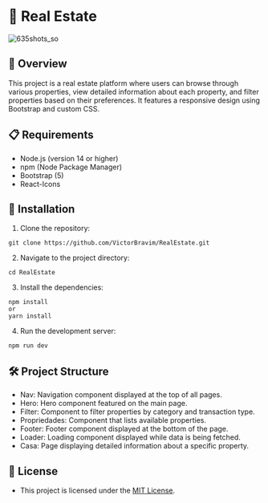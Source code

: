 # 🏢 Real Estate

![635shots_so](https://github.com/VictorBravim/RealEstate/assets/122113588/788f564f-0a7f-4373-a225-d21cc7b099a2)

## 🚀 Overview

This project is a real estate platform where users can browse through various properties, view detailed information about each property, and filter properties based on their preferences. It features a responsive design using Bootstrap and custom CSS.

## 📋 Requirements

- Node.js (version 14 or higher)
- npm (Node Package Manager)
- Bootstrap (5)
- React-Icons

## 🔧 Installation

1. Clone the repository:

```
git clone https://github.com/VictorBravim/RealEstate.git
```

2. Navigate to the project directory:

```
cd RealEstate
```

3. Install the dependencies:

```
npm install
or
yarn install
```

4. Run the development server:

```
npm run dev
```

## 🛠️ Project Structure

- Nav: Navigation component displayed at the top of all pages.
- Hero: Hero component featured on the main page.
- Filter: Component to filter properties by category and transaction type.
- Propriedades: Component that lists available properties.
- Footer: Footer component displayed at the bottom of the page.
- Loader: Loading component displayed while data is being fetched.
- Casa: Page displaying detailed information about a specific property.

## 📄 License

- This project is licensed under the [MIT License](LICENSE).
